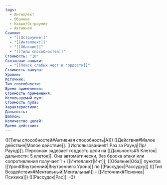 ```yaml
---
tags:
  - Интеллект
  - Обаяние
  - Навык/Остроумие
  - Активная
Ссылки:
  - "[[Остроумие]]"
  - "[[Интеллект]]"
  - "[[Обаяние]]"
  - "[[Типы способностей]]"
Стоимость: "10"
Связанные навыки:
  - "[[Поиск слабых мест в гордости]]"
Стоимость выкупа:
Уровни:
Источник:
Тип способности:
Время применения:
Стоимость применения:
Используемый пул:
Стоимость пула:
Характеристики:
Дальность:
Шаблон:
Количество целей:
Время действия:
---
```

([[Типы способностей#Активная способность|А]]) [[Действия#Малое действие|Малое действие]]. [[Использование#1 Раз за Раунд|(1р/Раунд)]]. Персонаж задевает гордость цели на [[Дальность#5 Клеток|дальности: 5 клеток]]. Она автоматически, без броска атаки или сопротивления получает 1 + [[Интеллект|Инт]]; [[Обаяние|Оба]] пунктов [[Урон#Внутренний|Внутреннего Урона]] по [[Рассудок|Рассудку]] ([[Тип Воздействия#Ментальный|Ментальный]] - [[Источник#Психика|Психика]]) ([[Рассудок|Рас]]: -3)